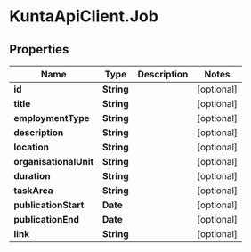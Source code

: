 # KuntaApiClient.Job

## Properties
Name | Type | Description | Notes
------------ | ------------- | ------------- | -------------
**id** | **String** |  | [optional] 
**title** | **String** |  | [optional] 
**employmentType** | **String** |  | [optional] 
**description** | **String** |  | [optional] 
**location** | **String** |  | [optional] 
**organisationalUnit** | **String** |  | [optional] 
**duration** | **String** |  | [optional] 
**taskArea** | **String** |  | [optional] 
**publicationStart** | **Date** |  | [optional] 
**publicationEnd** | **Date** |  | [optional] 
**link** | **String** |  | [optional] 


